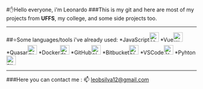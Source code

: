 #:raised_hand:Hello everyone, i'm Leonardo
###This is my git and here are most of my projects from **UFFS**, my college, and some side projects too.

----------------------------------------

##:star:Some languages/tools i've already used:
*JavaScript<code><img height="25" src="https://github.com/leobsilva/leobsilva/blob/master/logos/js.png" alt="javascript"></code>
*Vue<code><img height="25" src="https://github.com/leobsilva/leobsilva/blob/master/logos/vue.png" alt="vue"></code>
*Quasar<code><img height="25" src="https://github.com/leobsilva/leobsilva/blob/master/logos/quasar.png" alt="quasar"></code>
*Docker<code><img height="25" src="https://github.com/leobsilva/leobsilva/blob/master/logos/docker.jpg" alt="docker"></code>
*GitHub<code><img height="25" src="https://github.com/leobsilva/leobsilva/blob/master/logos/github.png" alt="github"></code>
*Bitbucket<code><img height="25" src="https://github.com/leobsilva/leobsilva/blob/master/logos/bitbucket.jpg" alt="bitbucket"></code>
*VSCode<code><img height="25" src="https://github.com/leobsilva/leobsilva/blob/master/logos/js.png" alt="Js"></code>
*Pyhton<code><img height="25" src="https://github.com/leobsilva/leobsilva/blob/master/logos/pyhton.jpg" alt="python"></code>

-------------------------------------------

###Here you can contact me :
📫 leobsilva12@gmail.com




